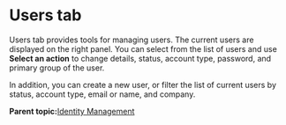 # Users tab

Users tab provides tools for managing users. The current users are displayed on the right panel. You can select from the list of users and use **Select an action** to change details, status, account type, password, and primary group of the user.

In addition, you can create a new user, or filter the list of current users by status, account type, email or name, and company.

**Parent topic:**[Identity Management](../topics/identity_management.md)

